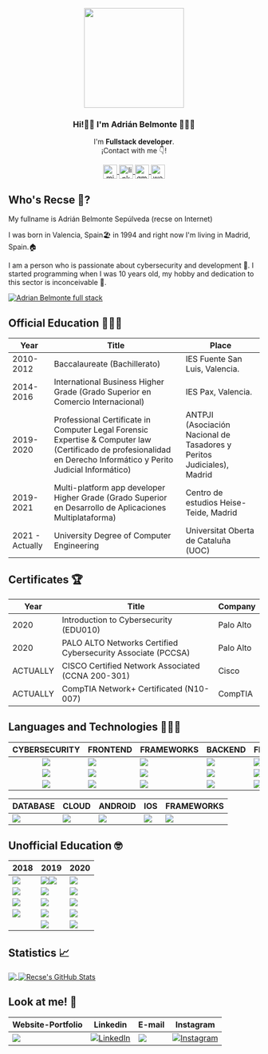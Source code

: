 <p align="center" width="300">
   <img align="center" width="200" src="https://avatars.githubusercontent.com/u/49881984?v=4" />
   <h3 align="center">Hi!👋🏻 I'm Adrián Belmonte 👨🏻‍💻</h3>
</p>

<p align="center">I'm <strong>Fullstack developer</strong>.<br />¡Contact with me 👇!</p>
<p align="center">

  <a href="https://www.instagram.com/therecse/" target="blank">
    <img align="center" src="https://cdn.jsdelivr.net/npm/simple-icons@5.2.0/icons/instagram.svg" alt="midu.dev" height="28px" width="28px" />
  </a>
  <a href="http://linkedin.com/in/belmonteadrian" target="blank">
    <img align="center" src="https://cdn.jsdelivr.net/npm/simple-icons@5.2.0/icons/linkedin.svg" alt="link" height="28px" width="28px" />
  </a>
   <a href=mailto:"adrianbelmonte94@gmail.com" target="blank">
    <img align="center" src="https://cdn.jsdelivr.net/npm/simple-icons@5.2.0/icons/gmail.svg" alt="gmail" height="28px" width="28px" />
  </a>
   </a>
   <a href=http://www.adrianbelmonte.es/ target="blank">
    <img align="center" src="https://cdn.jsdelivr.net/npm/simple-icons@5.2.0/icons/google.svg" alt="web" height="28px" width="28px" />
  </a>
   
   
  
</p>

## Who's Recse 👦?

My fullname is Adrián Belmonte Sepúlveda (recse on Internet)

I was born in Valencia, Spain🏖️ in 1994 and right now I'm living in Madrid, Spain.🏠

I am a person who is passionate about cybersecurity and development 💙. I started programming when I was 10 years old, my hobby and dedication to this sector is inconceivable 🏃.

[![Adrian Belmonte full stack](https://res.cloudinary.com/dwmajyctx/image/upload/v1623680955/_designed_with_EDIT.org_1_d6vos1.jpg)](https://www.adrianbelmonte.es)


## Official Education 👨🏻‍🎓

| Year | Title | Place |
| ------------- | ------------- | ------------- |
| 2010-2012  | Baccalaureate (Bachillerato)  | IES Fuente San Luis, Valencia.  |
| 2014-2016  | International Business Higher Grade (Grado Superior en Comercio Internacional)  | IES Pax, Valencia.  |
| 2019-2020  | Professional Certificate in Computer Legal Forensic Expertise & Computer law (Certificado de profesionalidad en Derecho Informático y Perito Judicial Informático)  | ANTPJI (Asociación Nacional de Tasadores y Peritos Judiciales), Madrid  |
| 2019-2021  | Multi-platform app developer Higher Grade (Grado Superior en Desarrollo de Aplicaciones Multiplataforma)  | Centro de estudios Heise-Teide, Madrid  |
| 2021 - Actually | University Degree of Computer Engineering | Universitat Oberta de Cataluña (UOC) |
## Certificates 🏆

| Year | Title | Company |
| ------------- | ------------- | ------------- |
| 2020 |  Introduction to Cybersecurity (EDU010)  | Palo Alto  |
| 2020  | PALO ALTO Networks Certified Cybersecurity Associate (PCCSA)  | Palo Alto  |
| ACTUALLY  | CISCO Certified Network Associated (CCNA 200-301)  | Cisco  |
| ACTUALLY | CompTIA Network+ Certificated (N10-007)  | CompTIA  |
## Languages and Technologies 👨🏻‍💻

|                                              CYBERSECURITY                                              | FRONTEND                                                                                                 | FRAMEWORKS                                                                                                 | BACKEND                                                                                           | FRAMEWORKS                                                                                            | IDE                                                                                                                         |
|:-------------------------------------------------------------------------------------------------------:|----------------------------------------------------------------------------------------------------------|------------------------------------------------------------------------------------------------------------|---------------------------------------------------------------------------------------------------|-------------------------------------------------------------------------------------------------------|-----------------------------------------------------------------------------------------------------------------------------|
| ![](https://img.shields.io/badge/Shell_Script-121011?style=for-the-badge&logo=gnu-bash&logoColor=white) | ![](https://img.shields.io/badge/JavaScript-323330?style=for-the-badge&logo=javascript&logoColor=F7DF1E) | ![](https://img.shields.io/badge/React-20232A?style=for-the-badge&logo=react&logoColor=61DAFB)             | ![](https://img.shields.io/badge/Java-ED8B00?style=for-the-badge&logo=java&logoColor=white)       | ![](https://img.shields.io/badge/firebase-ffca28?style=for-the-badge&logo=firebase&logoColor=black)   | ![](https://img.shields.io/badge/Eclipse-2C2255?style=for-the-badge&logo=eclipse&logoColor=white)                           |
| ![](https://img.shields.io/badge/Kali_Linux-557C94?style=for-the-badge&logo=kali-linux&logoColor=white) | ![](https://img.shields.io/badge/CSS3-1572B6?style=for-the-badge&logo=css3&logoColor=white)              | ![](https://img.shields.io/badge/Material--UI-0081CB?style=for-the-badge&logo=material-ui&logoColor=white) | ![](https://img.shields.io/badge/C%2B%2B-00599C?style=for-the-badge&logo=c%2B%2B&logoColor=white) | ![](https://img.shields.io/badge/Node.js-43853D?style=for-the-badge&logo=node-dot-js&logoColor=white) | ![](https://img.shields.io/badge/VIM-%2311AB00.svg?&style=for-the-badge&logo=vim&logoColor=white)                           |
| ![](https://img.shields.io/badge/PowerShell-5391FE?style=for-the-badge&logo=PowerShell&logoColor=white) | ![](https://img.shields.io/badge/HTML5-E34F26?style=for-the-badge&logo=html5&logoColor=white)            | ![](https://img.shields.io/badge/Angular-DD0031?style=for-the-badge&logo=angular&logoColor=white)          | ![](https://img.shields.io/badge/Python-3776AB?style=for-the-badge&logo=python&logoColor=white)   | ![](https://img.shields.io/badge/Git-F05032?style=for-the-badge&logo=git&logoColor=white)             | ![](https://img.shields.io/badge/Visual_Studio_Code-0078D4?style=for-the-badge&logo=visual%20studio%20code&logoColor=white) |

| DATABASE                                                                                      | CLOUD                                                                                           | ANDROID                                                                                          | IOS                                                                                           | FRAMEWORKS                                                                                        |
|-----------------------------------------------------------------------------------------------|-------------------------------------------------------------------------------------------------|--------------------------------------------------------------------------------------------------|-----------------------------------------------------------------------------------------------|---------------------------------------------------------------------------------------------------|
| ![](https://img.shields.io/badge/MySQL-00000F?style=for-the-badge&logo=mysql&logoColor=white) | ![](https://img.shields.io/badge/Docker-2CA5E0?style=for-the-badge&logo=docker&logoColor=white) | ![](https://img.shields.io/badge/Kotlin-0095D5?&style=for-the-badge&logo=kotlin&logoColor=white) | ![](https://img.shields.io/badge/Swift-FA7343?style=for-the-badge&logo=swift&logoColor=white) | ![](https://img.shields.io/badge/Flutter-02569B?style=for-the-badge&logo=flutter&logoColor=white) |



## Unofficial Education 🤓

| 2018 | 2019 | 2020 |
| ------------- | ------------- | ------------- |
| ![](https://img.shields.io/badge/Google%20Act%C3%ADvate-Curso%20de%20Introducci%C3%B3n%20al%20Desarrollo%20Web:%20HTML-cyan)  |  ![](https://img.shields.io/badge/Udemy-Introducci%C3%B3n%20a%20Linux-red)![](https://img.shields.io/badge/Udemy-Shopify-red)  | ![](https://img.shields.io/badge/Udemy-Bash:%20Interprete%20de%20comandos%20de%20Linux-red)  |
| ![](https://img.shields.io/badge/Google%20Act%C3%ADvate-Curso%20de%20Introducci%C3%B3n%20al%20Desarrollo%20Web:%20CSS-cyan)  | ![](https://img.shields.io/badge/Udemy-Aprende%20PHP%20desde%20cero-red)  | ![](https://img.shields.io/badge/Udemy-Introducci%C3%B3n%20a%20Java%20desde%20cero-red) |
|![](https://img.shields.io/badge/LinkedIn-Big%20Data%20con%20un%20caf%C3%A9-blue)   | ![](https://img.shields.io/badge/Udemy-SQL%20Server:%20Sentencias%20y%20procedimientos-red)  | ![](https://img.shields.io/badge/Udemy-Aprende%20a%20enviar%20correo%20con%20PHP,%20MySQL%20y%20HTML-red)  
| ![](https://img.shields.io/badge/LinkedIn-DevOps%20con%20un%20caf%C3%A9-blue)| ![](https://img.shields.io/badge/Udemy-Desarrollo%20web%20en%20HTML-red)  |  ![](https://img.shields.io/badge/Udemy-M%C3%A1ster%20en%20Python-red)
|   | ![](https://img.shields.io/badge/LinkedIn-Productividad%20con%20un%20caf%C3%A9-blue)  | ![](https://img.shields.io/badge/Codigo%20Facilito-Curso%20profesional%20de%20Python-green)   


## Statistics 📈

<a href="https://github.com/recse/recse">
  <img align="center" src="https://github-readme-stats.vercel.app/api/top-langs/?username=recse&tex&title_color=ffffff&text_color=c9cacc&icon_color=2bbc8a&bg_color=1d1f21&langs_count=10" />
</a>
<a href="https://github.com/recse/recse">
  <img align="center" src="https://github-readme-stats.vercel.app/api?username=recse&show_icons=true&line_height=27&count_private=true&title_color=ffffff&text_color=c9cacc&icon_color=2bbc8a&bg_color=1d1f21" alt="Recse's GitHub Stats" />
</a>

## Look at me! 👀
| Website-Portfolio | Linkedin | E-mail | Instagram |
| ------------- | ------------- | ------------- | ------------- |
| <a href="https://www.adrianbelmonte.es" target="_blank"><img src="https://img.shields.io/badge/www.adrianbelmonte.es-www.adrianbelmonte.es-white">  | <a href="http://linkedin.com/in/belmonteadrian" target="_blank"><img alt="LinkedIn" src="https://img.shields.io/badge/linkedin-%230077B5.svg?style=for-the-badge&logo=linkedin&logoColor=white" /> | <a href="mailto: adrianbelmonte94@gmail.com" target="blank"><img src="https://img.shields.io/badge/gmail-D14836?style=for-the-badge&logo=gmail&logoColor=white" /> | <a href="https://www.instagram.com/therecse/?hl=es" target="_blank"><img alt="Instagram" src="https://img.shields.io/badge/instagram-%23E4405F.svg?style=for-the-badge&logo=Instagram&logoColor=white" /> |




